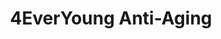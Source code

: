 ---
title: "4EverYoung Anti-Aging"
url: /fort-collins/4everyoung-anti-aging/
shop: nutrition supplements
---